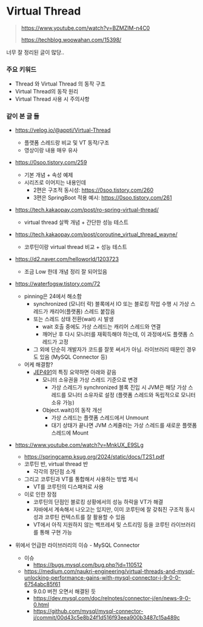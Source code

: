 # Virtual Thread
> https://www.youtube.com/watch?v=BZMZIM-n4C0
> 
> https://techblog.woowahan.com/15398/

너무 잘 정리된 글이 많당..

### 주요 키워드
- Thread 와 Virtual Thread 의 동작 구조
- Virtual Thread의 동작 원리
- Virtual Thread 사용 시 주의사항


### 같이 본 글 들
- https://velog.io/@appti/Virtual-Thread
  - 플랫폼 스레드랑 비교 및 VT 동작/구조
  - 영상이랑 내용 매우 유사

- https://0soo.tistory.com/259
  - 기본 개념 + 속성 예제
  - 시리즈로 이어지는 내용인데
    - 2편은 구조적 동시성: https://0soo.tistory.com/260
    - 3편은 SpringBoot 적용 예시: https://0soo.tistory.com/261

- https://tech.kakaopay.com/post/ro-spring-virtual-thread/
  - virtual thread 살짝 개념 + 간단한 성능 테스트
- https://tech.kakaopay.com/post/coroutine_virtual_thread_wayne/
  - 코루틴이랑 virtual thread 비교 + 성능 테스트

- https://d2.naver.com/helloworld/1203723
  - 조금 Low 한데 개념 정리 잘 되어있음

- https://waterfogsw.tistory.com/72
  - pinning은 24에서 해소함
    - synchronized (모니터 락) 블록에서 IO 또는 블로킹 작업 수행 시 가상 스레드가 캐리어(플랫폼) 스레드 붙잡음
    - 또는 스레드 상태 전환(wait) 시 발생
      - wait 호출 중에도 가상 스레드는 캐리어 스레드와 연결
      - 깨어난 후 다시 모니터를 재획득해야 하는데, 이 과정에서도 플랫폼 스레드가 고정
    - 그 외에 단순히 개발자가 코드를 잘못 써서가 아님. 라이브러리 때문인 경우도 있음 (MySQL Connector 등) 
  - 어케 해결함?
    - [JEP491](https://openjdk.org/jeps/491)의 특징 요약하면 아래와 같음
      - 모니터 소유권을 가상 스레드 기준으로 변경
        - 가상 스레드가 synchronized 블록 진입 시 JVM은 해당 가상 스레드를 모니터 소유자로 설정 (플랫폼 스레드와 독립적으로 모니터 소유 가능)
      - Object.wait()의 동작 개선
        - 가상 스레드는 플랫폼 스레드에서 Unmount
        - 대기 상태가 끝나면 JVM 스케줄러는 가상 스레드를 새로운 플랫폼 스레드에 Mount

- https://www.youtube.com/watch?v=MnkUX_E9SLg
  - https://springcamp.ksug.org/2024/static/docs/T2S1.pdf
  - 코루틴 반, virtual thread 반
    - 각각의 장단점 소개
  - 그리고 코루틴과 VT를 통합해서 사용하는 방법 제시
    - VT를 코루틴의 디스패처로 사용
  - 이로 인한 장점
    - 코루틴의 단점인 블로킹 상황에서의 성능 하락을 VT가 해결
    - 자바에서 계속해서 나오고는 있지만, 이미 코루틴에 잘 갖춰진 구조적 동시성과 코루틴 컨텍스트를 잘 활용할 수 있음
    - VT에서 아직 지원하지 않는 백프레셔 및 스트리밍 등을 코루틴 라이브러리를 통해 구현 가능

- 위에서 언급한 라이브러리의 이슈 - MySQL Connector
  - 이슈
    - https://bugs.mysql.com/bug.php?id=110512
  - https://medium.com/naukri-engineering/virtual-threads-and-mysql-unlocking-performance-gains-with-mysql-connector-j-9-0-0-6754abc85f61
    - 9.0.0 버전 오면서 해결된 듯
    - https://dev.mysql.com/doc/relnotes/connector-j/en/news-9-0-0.html
    - https://github.com/mysql/mysql-connector-j/commit/00d43c5e8b24f1d516f93eea900b3487c15a489c
